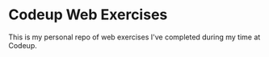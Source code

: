 # Codeup Web Exercises

This is my personal repo of web exercises I've completed during my time at Codeup.